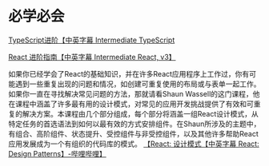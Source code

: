 # 必学必会
[TypeScript进阶【中英字幕 Intermediate TypeScript](https://www.bilibili.com/video/BV1HL4y1J7vu?p=2&spm_id_from=pageDriver)

[React 进阶指南【中英字幕 Intermediate React, v3】](https://www.bilibili.com/video/BV13R4y1M7cv?from=search&seid=5429377234627065076&spm_id_from=333.337.0.0)


如果你已经学会了React的基础知识，并在许多React应用程序上工作过，你有可能遇到一些重复出现的问题和情况，如创建可重复使用的布局或与表单一起工作。如果你一直在寻找解决常见问题的方法，那就请看Shaun Wassell的这门课程，他在课程中涵盖了许多最有用的设计模式，对常见的应用开发挑战提供了有效和可重复的解决方案。本课程由几个部分组成，每个部分将涵盖一组React设计模式，从特定任务的首选语法到如何以最有效的方式安排组件。在Shaun所涉及的主题中，有组合、高阶组件、状态提升、受控组件与非受控组件，以及其他许多帮助React应用发展成为一个有组织的代码库的模式。
[【React: 设计模式【中英字幕 React: Design Patterns】-哔哩哔哩】 ](https://b23.tv/xd3U26W)

